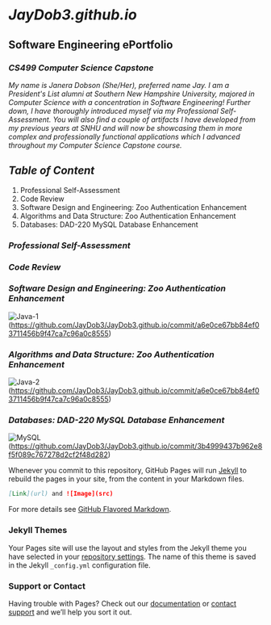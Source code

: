 # *JayDob3.github.io*
## Software Engineering ePortfolio
### *CS499 Computer Science Capstone*

*My name is Janera Dobson (She/Her), preferred name Jay. I am a President's List alumni at Southern New Hampshire University, majored in Computer Science with a concentration in Software Engineering! Further down, I have thoroughly introduced myself via my Professional Self-Assessment. You will also find a couple of artifacts I have developed from my previous years at SNHU and will now be showcasing them in more complex and professionally functional applications which I advanced throughout my Computer Science Capstone course.*


## *Table of Content*
1. Professional Self-Assessment
2. Code Review
3. Software Design and Engineering: Zoo Authentication Enhancement
4. Algorithms and Data Structure: Zoo Authentication Enhancement
5. Databases: DAD-220 MySQL Database Enhancement

### *Professional Self-Assessment*

### *Code Review*

### *Software Design and Engineering: Zoo Authentication Enhancement*   
![Java-1](https://user-images.githubusercontent.com/62191321/121773200-458ec380-cb48-11eb-8d6c-f61e067d9970.jpg)
(https://github.com/JayDob3/JayDob3.github.io/commit/a6e0ce67bb84ef03711456b9f47ca7c96a0c8555)


### *Algorithms and Data Structure: Zoo Authentication Enhancement*
![Java-2](https://user-images.githubusercontent.com/62191321/121773234-8090f700-cb48-11eb-9aac-82cd3b438abc.jpg)(https://github.com/JayDob3/JayDob3.github.io/commit/a6e0ce67bb84ef03711456b9f47ca7c96a0c8555)


### *Databases: DAD-220 MySQL Database Enhancement*
![MySQL](https://user-images.githubusercontent.com/62191321/121773239-88509b80-cb48-11eb-9e29-3d4c8d19c9cb.jpg)(https://github.com/JayDob3/JayDob3.github.io/commit/3b4999437b962e8f5f089c767278d2cf2f48d282)


Whenever you commit to this repository, GitHub Pages will run [Jekyll](https://jekyllrb.com/) to rebuild the pages in your site, from the content in your Markdown files.

```markdown
[Link](url) and ![Image](src)
```

For more details see [GitHub Flavored Markdown](https://guides.github.com/features/mastering-markdown/).

### Jekyll Themes

Your Pages site will use the layout and styles from the Jekyll theme you have selected in your [repository settings](https://github.com/JayDob3/JayDob3.github.io/settings/pages). The name of this theme is saved in the Jekyll `_config.yml` configuration file.

### Support or Contact

Having trouble with Pages? Check out our [documentation](https://docs.github.com/categories/github-pages-basics/) or [contact support](https://support.github.com/contact) and we’ll help you sort it out.
